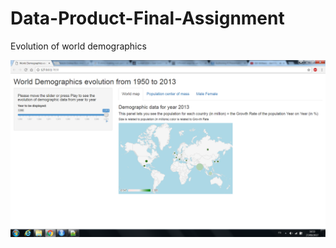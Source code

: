 # Data-Product-Final-Assignment
Evolution of world demographics


 ![alt text](https://github.com/baptistesola2/Data-Product-Final-Assignment/blob/master/worldMap.png?raw=true)

